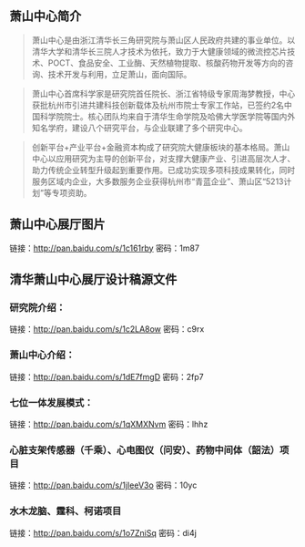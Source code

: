 ## 萧山中心简介

> 萧山中心是由浙江清华长三角研究院与萧山区人民政府共建的事业单位。以清华大学和清华长三院人才技术为依托，致力于大健康领域的微流控芯片技术、POCT、食品安全、工业酶、天然植物提取、核酸药物开发等方向的咨询、技术开发与利用，立足萧山，面向国际。

> 萧山中心首席科学家是研究院首任院长、浙江省特级专家周海梦教授，中心获批杭州市引进共建科技创新载体及杭州市院士专家工作站，已签约2名中国科学院院士。核心团队均来自于清华生命学院及哈佛大学医学院等国内外知名学府，建设八个研究平台，与企业联建了多个研究中心。

> 创新平台+产业平台+金融资本构成了研究院大健康板块的基本格局。萧山中心以应用研究为主导的创新平台，对支撑大健康产业、引进高层次人才、助力传统企业转型升级起到重要作用。已成功实现多项科技成果转化，同时服务区域内企业，大多数服务企业获得杭州市“青蓝企业”、萧山区“5213计划”等专项资助。

## 萧山中心展厅图片
链接：http://pan.baidu.com/s/1c161rby 密码：1m87

## 清华萧山中心展厅设计稿源文件

### 研究院介绍：
链接：http://pan.baidu.com/s/1c2LA8ow 密码：c9rx

### 萧山中心介绍：
链接：http://pan.baidu.com/s/1dE7fmgD 密码：2fp7

### 七位一体发展模式：
链接：http://pan.baidu.com/s/1qXMXNvm 密码：lhhz

### 心脏支架传感器（千乘）、心电图仪（问安）、药物中间体（韶法）项目
链接：http://pan.baidu.com/s/1jIeeV3o 密码：10yc

### 水木龙脑、霆科、柯诺项目
链接：http://pan.baidu.com/s/1o7ZniSq 密码：di4j
